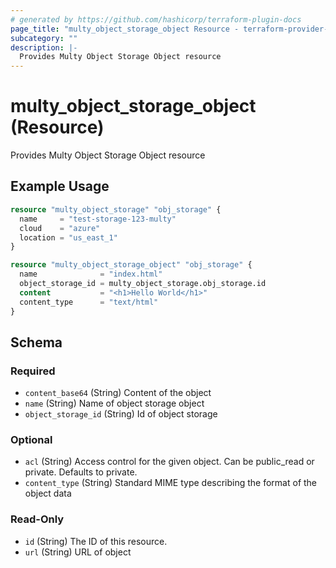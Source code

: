 ```yaml
---
# generated by https://github.com/hashicorp/terraform-plugin-docs
page_title: "multy_object_storage_object Resource - terraform-provider-multy"
subcategory: ""
description: |-
  Provides Multy Object Storage Object resource
---
```


# multy_object_storage_object (Resource)

Provides Multy Object Storage Object resource

## Example Usage

```terraform
resource "multy_object_storage" "obj_storage" {
  name     = "test-storage-123-multy"
  cloud    = "azure"
  location = "us_east_1"
}

resource "multy_object_storage_object" "obj_storage" {
  name              = "index.html"
  object_storage_id = multy_object_storage.obj_storage.id
  content           = "<h1>Hello World</h1>"
  content_type      = "text/html"
}
```

<!-- schema generated by tfplugindocs -->
## Schema

### Required

- `content_base64` (String) Content of the object
- `name` (String) Name of object storage object
- `object_storage_id` (String) Id of object storage

### Optional

- `acl` (String) Access control for the given object. Can be public_read or private. Defaults to private.
- `content_type` (String) Standard MIME type describing the format of the object data

### Read-Only

- `id` (String) The ID of this resource.
- `url` (String) URL of object


